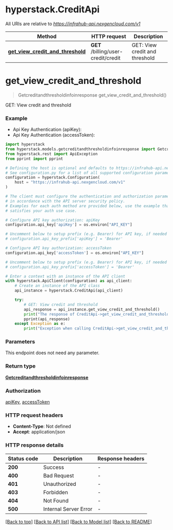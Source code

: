 # hyperstack.CreditApi

All URIs are relative to *https://infrahub-api.nexgencloud.com/v1*

Method | HTTP request | Description
------------- | ------------- | -------------
[**get_view_credit_and_threshold**](CreditApi.md#get_view_credit_and_threshold) | **GET** /billing/user-credit/credit | GET: View credit and threshold


# **get_view_credit_and_threshold**
> Getcreditandthresholdinfoinresponse get_view_credit_and_threshold()

GET: View credit and threshold

### Example

* Api Key Authentication (apiKey):
* Api Key Authentication (accessToken):

```python
import hyperstack
from hyperstack.models.getcreditandthresholdinfoinresponse import Getcreditandthresholdinfoinresponse
from hyperstack.rest import ApiException
from pprint import pprint

# Defining the host is optional and defaults to https://infrahub-api.nexgencloud.com/v1
# See configuration.py for a list of all supported configuration parameters.
configuration = hyperstack.Configuration(
    host = "https://infrahub-api.nexgencloud.com/v1"
)

# The client must configure the authentication and authorization parameters
# in accordance with the API server security policy.
# Examples for each auth method are provided below, use the example that
# satisfies your auth use case.

# Configure API key authorization: apiKey
configuration.api_key['apiKey'] = os.environ["API_KEY"]

# Uncomment below to setup prefix (e.g. Bearer) for API key, if needed
# configuration.api_key_prefix['apiKey'] = 'Bearer'

# Configure API key authorization: accessToken
configuration.api_key['accessToken'] = os.environ["API_KEY"]

# Uncomment below to setup prefix (e.g. Bearer) for API key, if needed
# configuration.api_key_prefix['accessToken'] = 'Bearer'

# Enter a context with an instance of the API client
with hyperstack.ApiClient(configuration) as api_client:
    # Create an instance of the API class
    api_instance = hyperstack.CreditApi(api_client)

    try:
        # GET: View credit and threshold
        api_response = api_instance.get_view_credit_and_threshold()
        print("The response of CreditApi->get_view_credit_and_threshold:\n")
        pprint(api_response)
    except Exception as e:
        print("Exception when calling CreditApi->get_view_credit_and_threshold: %s\n" % e)
```



### Parameters

This endpoint does not need any parameter.

### Return type

[**Getcreditandthresholdinfoinresponse**](Getcreditandthresholdinfoinresponse.md)

### Authorization

[apiKey](../README.md#apiKey), [accessToken](../README.md#accessToken)

### HTTP request headers

 - **Content-Type**: Not defined
 - **Accept**: application/json

### HTTP response details

| Status code | Description | Response headers |
|-------------|-------------|------------------|
**200** | Success |  -  |
**400** | Bad Request |  -  |
**401** | Unauthorized |  -  |
**403** | Forbidden |  -  |
**404** | Not Found |  -  |
**500** | Internal Server Error |  -  |

[[Back to top]](#) [[Back to API list]](../README.md#documentation-for-api-endpoints) [[Back to Model list]](../README.md#documentation-for-models) [[Back to README]](../README.md)

